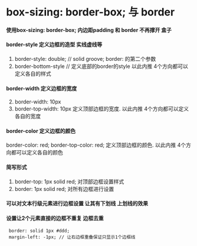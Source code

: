 # box-sizing: border-box; 与 border
#### 使用box-sizing: border-box; 内边距padding 和 border 不再撑开 盒子
#### border-style 定义边框的造型 实线虚线等
1. border-style: double; // solid groove; border: 的第二个参数
2. border-bottom-style // 定义底部的border的style 以此内推 4个方向都可以定义各自的样式

#### border-width 定义边框的宽度
2.  border-width: 10px
3.  border-top-width: 10px 定义顶部边框的宽度. 以此内推 4个方向都可以定义各自的宽度

#### border-color 定义边框的颜色
border-color: red;
border-top-color: red; 定义顶部边框的颜色. 以此内推 4个方向都可以定义各自的颜色



#### 简写形式
1. border-top: 1px solid red; 对顶部边框设置样式
2. border: 1px solid red; 对所有边框进行设置

#### 可以对文本行级元素进行边框设置 让其有下划线 上划线的效果

#### 设置让2个元素直接的边框不重复 边框去重
```
 border: solid 1px #ddd;
 margin-left: -1px; // 让右边框重叠保证只显示1个边框线
```
